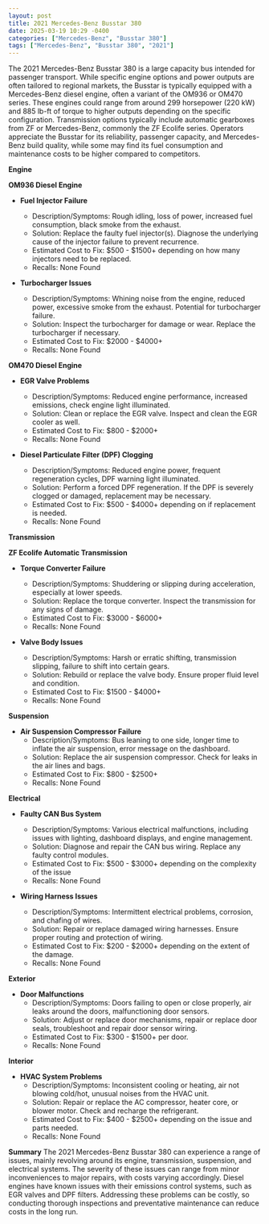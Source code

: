 ```yaml
---
layout: post
title: 2021 Mercedes-Benz Busstar 380
date: 2025-03-19 10:29 -0400
categories: ["Mercedes-Benz", "Busstar 380"]
tags: ["Mercedes-Benz", "Busstar 380", "2021"]
---
```

The 2021 Mercedes-Benz Busstar 380 is a large capacity bus intended for passenger transport. While specific engine options and power outputs are often tailored to regional markets, the Busstar is typically equipped with a Mercedes-Benz diesel engine, often a variant of the OM936 or OM470 series. These engines could range from around 299 horsepower (220 kW) and 885 lb-ft of torque to higher outputs depending on the specific configuration. Transmission options typically include automatic gearboxes from ZF or Mercedes-Benz, commonly the ZF Ecolife series. Operators appreciate the Busstar for its reliability, passenger capacity, and Mercedes-Benz build quality, while some may find its fuel consumption and maintenance costs to be higher compared to competitors.

**Engine**

**OM936 Diesel Engine**

* **Fuel Injector Failure**
    * Description/Symptoms: Rough idling, loss of power, increased fuel consumption, black smoke from the exhaust.
    * Solution: Replace the faulty fuel injector(s). Diagnose the underlying cause of the injector failure to prevent recurrence.
    * Estimated Cost to Fix: $500 - $1500+ depending on how many injectors need to be replaced.
    * Recalls: None Found

* **Turbocharger Issues**
    * Description/Symptoms: Whining noise from the engine, reduced power, excessive smoke from the exhaust. Potential for turbocharger failure.
    * Solution: Inspect the turbocharger for damage or wear. Replace the turbocharger if necessary.
    * Estimated Cost to Fix: $2000 - $4000+
    * Recalls: None Found

**OM470 Diesel Engine**

* **EGR Valve Problems**
    * Description/Symptoms: Reduced engine performance, increased emissions, check engine light illuminated.
    * Solution: Clean or replace the EGR valve. Inspect and clean the EGR cooler as well.
    * Estimated Cost to Fix: $800 - $2000+
    * Recalls: None Found

* **Diesel Particulate Filter (DPF) Clogging**
    * Description/Symptoms: Reduced engine power, frequent regeneration cycles, DPF warning light illuminated.
    * Solution: Perform a forced DPF regeneration. If the DPF is severely clogged or damaged, replacement may be necessary.
    * Estimated Cost to Fix: $500 - $4000+ depending on if replacement is needed.
    * Recalls: None Found

**Transmission**

**ZF Ecolife Automatic Transmission**

* **Torque Converter Failure**
    * Description/Symptoms: Shuddering or slipping during acceleration, especially at lower speeds.
    * Solution: Replace the torque converter. Inspect the transmission for any signs of damage.
    * Estimated Cost to Fix: $3000 - $6000+
    * Recalls: None Found

* **Valve Body Issues**
    * Description/Symptoms: Harsh or erratic shifting, transmission slipping, failure to shift into certain gears.
    * Solution: Rebuild or replace the valve body. Ensure proper fluid level and condition.
    * Estimated Cost to Fix: $1500 - $4000+
    * Recalls: None Found

**Suspension**

*   **Air Suspension Compressor Failure**
    *   Description/Symptoms: Bus leaning to one side, longer time to inflate the air suspension, error message on the dashboard.
    *   Solution: Replace the air suspension compressor. Check for leaks in the air lines and bags.
    *   Estimated Cost to Fix: $800 - $2500+
    *   Recalls: None Found

**Electrical**

*   **Faulty CAN Bus System**
    *   Description/Symptoms: Various electrical malfunctions, including issues with lighting, dashboard displays, and engine management.
    *   Solution: Diagnose and repair the CAN bus wiring. Replace any faulty control modules.
    *   Estimated Cost to Fix: $500 - $3000+ depending on the complexity of the issue
    *   Recalls: None Found

*   **Wiring Harness Issues**
    *   Description/Symptoms: Intermittent electrical problems, corrosion, and chafing of wires.
    *   Solution: Repair or replace damaged wiring harnesses. Ensure proper routing and protection of wiring.
    *   Estimated Cost to Fix: $200 - $2000+ depending on the extent of the damage.
    *   Recalls: None Found

**Exterior**

* **Door Malfunctions**
    * Description/Symptoms: Doors failing to open or close properly, air leaks around the doors, malfunctioning door sensors.
    * Solution: Adjust or replace door mechanisms, repair or replace door seals, troubleshoot and repair door sensor wiring.
    * Estimated Cost to Fix: $300 - $1500+ per door.
    * Recalls: None Found

**Interior**

* **HVAC System Problems**
    * Description/Symptoms: Inconsistent cooling or heating, air not blowing cold/hot, unusual noises from the HVAC unit.
    * Solution: Repair or replace the AC compressor, heater core, or blower motor. Check and recharge the refrigerant.
    * Estimated Cost to Fix: $400 - $2500+ depending on the issue and parts needed.
    * Recalls: None Found

**Summary**
The 2021 Mercedes-Benz Busstar 380 can experience a range of issues, mainly revolving around its engine, transmission, suspension, and electrical systems. The severity of these issues can range from minor inconveniences to major repairs, with costs varying accordingly. Diesel engines have known issues with their emissions control systems, such as EGR valves and DPF filters. Addressing these problems can be costly, so conducting thorough inspections and preventative maintenance can reduce costs in the long run.


